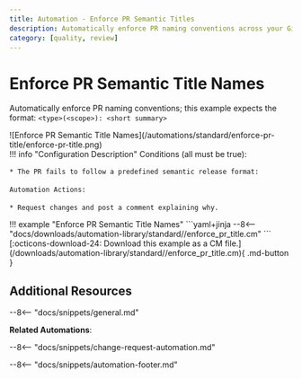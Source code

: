 ```yaml
---
title: Automation - Enforce PR Semantic Titles
description: Automatically enforce PR naming conventions across your GitHub organization.
category: [quality, review]
---
```

# Enforce PR Semantic Title Names

Automatically enforce PR naming conventions; this example expects the format: `<type>(<scope>): <short summary>`

<div class="automationImage" markdown="1">
![Enforce PR Semantic Title Names](/automations/standard/enforce-pr-title/enforce-pr-title.png)
</div>
<div class="automationDescription" markdown="1">
!!! info "Configuration Description"
    Conditions (all must be true):

    * The PR fails to follow a predefined semantic release format:

    Automation Actions:

    * Request changes and post a comment explaining why.

</div>
<div class="automationExample" markdown="1">
!!! example "Enforce PR Semantic Title Names"
    ```yaml+jinja
    --8<-- "docs/downloads/automation-library/standard//enforce_pr_title.cm"
    ```
    <div class="result" markdown>
      <span>
      [:octicons-download-24: Download this example as a CM file.](/downloads/automation-library/standard//enforce_pr_title.cm){ .md-button }
      </span>
    </div>
</div>

## Additional Resources

--8<-- "docs/snippets/general.md"

**Related Automations**:

--8<-- "docs/snippets/change-request-automation.md"

--8<-- "docs/snippets/automation-footer.md"
